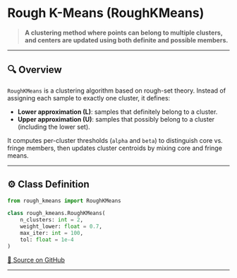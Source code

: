 # Rough K-Means (RoughKMeans)

> **A clustering method where points can belong to multiple clusters, and centers are updated using both definite and possible members.**

---

## 🔍 Overview

`RoughKMeans` is a clustering algorithm based on rough-set theory. Instead of assigning each sample to exactly one cluster, it defines:

- **Lower approximation (L)**: samples that definitely belong to a cluster.
- **Upper approximation (U)**: samples that possibly belong to a cluster (including the lower set).

It computes per-cluster thresholds (`alpha` and `beta`) to distinguish core vs. fringe members, then updates cluster centroids by mixing core and fringe means.

---

## ⚙️ Class Definition

```python
from rough_kmeans import RoughKMeans

class rough_kmeans.RoughKMeans(
    n_clusters: int = 2,
    weight_lower: float = 0.7,
    max_iter: int = 100,
    tol: float = 1e-4
)
```

[🔗 Source on GitHub](https://github.com/soft-clustering/soft-clustering/blob/main/soft_clustering/_rough_k_means#L5)

---

